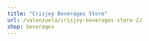 ```yaml
---
title: "Crisjoy Beverages Store"
url: /valenzuela/crisjoy-beverages-store-2/
shop: beverages
---
```

